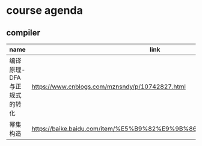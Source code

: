 # course agenda

## compiler

| name                       | link                                                              |
| -------------------------- | ----------------------------------------------------------------- |
| 编译原理-DFA与正规式的转化 | https://www.cnblogs.com/mznsndy/p/10742827.html                   |
| 幂集构造                   | https://baike.baidu.com/item/%E5%B9%82%E9%9B%86%E6%9E%84%E9%80%A0 |